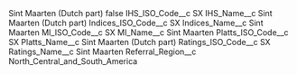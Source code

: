 <?xml version="1.0" encoding="UTF-8"?>
<CustomMetadata xmlns="http://soap.sforce.com/2006/04/metadata" xmlns:xsi="http://www.w3.org/2001/XMLSchema-instance" xmlns:xsd="http://www.w3.org/2001/XMLSchema">
    <label>Sint Maarten (Dutch part)</label>
    <protected>false</protected>
    <values>
        <field>IHS_ISO_Code__c</field>
        <value xsi:type="xsd:string">SX</value>
    </values>
    <values>
        <field>IHS_Name__c</field>
        <value xsi:type="xsd:string">Sint Maarten (Dutch part)</value>
    </values>
    <values>
        <field>Indices_ISO_Code__c</field>
        <value xsi:type="xsd:string">SX</value>
    </values>
    <values>
        <field>Indices_Name__c</field>
        <value xsi:type="xsd:string">Sint Maarten</value>
    </values>
    <values>
        <field>MI_ISO_Code__c</field>
        <value xsi:type="xsd:string">SX</value>
    </values>
    <values>
        <field>MI_Name__c</field>
        <value xsi:type="xsd:string">Sint Maarten</value>
    </values>
    <values>
        <field>Platts_ISO_Code__c</field>
        <value xsi:type="xsd:string">SX</value>
    </values>
    <values>
        <field>Platts_Name__c</field>
        <value xsi:type="xsd:string">Sint Maarten (Dutch part)</value>
    </values>
    <values>
        <field>Ratings_ISO_Code__c</field>
        <value xsi:type="xsd:string">SX</value>
    </values>
    <values>
        <field>Ratings_Name__c</field>
        <value xsi:type="xsd:string">Sint Maarten</value>
    </values>
    <values>
        <field>Referral_Region__c</field>
        <value xsi:type="xsd:string">North_Central_and_South_America</value>
    </values>
</CustomMetadata>
